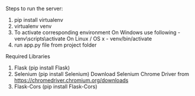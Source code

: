 Steps to run the server:

1. pip install virtualenv
2. virtualenv venv
3. To activate corresponding environment
   On Windows use following - venv\scripts\activate
   On Linux / OS x - venv/bin/activate
4. run app.py file from project folder


Required Libraries

1. Flask (pip install Flask)
2. Selenium (pip install Selenium)
   Download Selenium Chrome Driver from https://chromedriver.chromium.org/downloads
3. Flask-Cors (pip install Flask-Cors)
